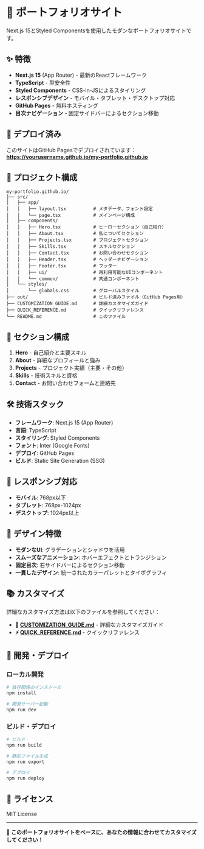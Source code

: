 # 🎨 ポートフォリオサイト

Next.js 15とStyled Componentsを使用したモダンなポートフォリオサイトです。

## ✨ 特徴

- **Next.js 15** (App Router) - 最新のReactフレームワーク
- **TypeScript** - 型安全性
- **Styled Components** - CSS-in-JSによるスタイリング
- **レスポンシブデザイン** - モバイル・タブレット・デスクトップ対応
- **GitHub Pages** - 無料ホスティング
- **目次ナビゲーション** - 固定サイドバーによるセクション移動

## 🚀 デプロイ済み

このサイトはGitHub Pagesでデプロイされています：
**https://yourusername.github.io/my-portfolio.github.io**

## 📁 プロジェクト構成

```
my-portfolio.github.io/
├── src/
│   ├── app/
│   │   ├── layout.tsx          # メタデータ、フォント設定
│   │   └── page.tsx            # メインページ構成
│   ├── components/
│   │   ├── Hero.tsx            # ヒーローセクション（自己紹介）
│   │   ├── About.tsx           # 私についてセクション
│   │   ├── Projects.tsx        # プロジェクトセクション
│   │   ├── Skills.tsx          # スキルセクション
│   │   ├── Contact.tsx         # お問い合わせセクション
│   │   ├── Header.tsx          # ヘッダーナビゲーション
│   │   ├── Footer.tsx          # フッター
│   │   ├── ui/                 # 再利用可能なUIコンポーネント
│   │   └── common/             # 共通コンポーネント
│   └── styles/
│       └── globals.css         # グローバルスタイル
├── out/                        # ビルド済みファイル（GitHub Pages用）
├── CUSTOMIZATION_GUIDE.md      # 詳細カスタマイズガイド
├── QUICK_REFERENCE.md          # クイックリファレンス
└── README.md                   # このファイル
```

## 🎯 セクション構成

1. **Hero** - 自己紹介と主要スキル
2. **About** - 詳細なプロフィールと強み
3. **Projects** - プロジェクト実績（主要・その他）
4. **Skills** - 技術スキルと資格
5. **Contact** - お問い合わせフォームと連絡先

## 🛠️ 技術スタック

- **フレームワーク**: Next.js 15 (App Router)
- **言語**: TypeScript
- **スタイリング**: Styled Components
- **フォント**: Inter (Google Fonts)
- **デプロイ**: GitHub Pages
- **ビルド**: Static Site Generation (SSG)

## 📱 レスポンシブ対応

- **モバイル**: 768px以下
- **タブレット**: 768px-1024px
- **デスクトップ**: 1024px以上

## 🎨 デザイン特徴

- **モダンなUI**: グラデーションとシャドウを活用
- **スムーズなアニメーション**: ホバーエフェクトとトランジション
- **固定目次**: 右サイドバーによるセクション移動
- **一貫したデザイン**: 統一されたカラーパレットとタイポグラフィ

## 📚 カスタマイズ

詳細なカスタマイズ方法は以下のファイルを参照してください：

- **📖 [CUSTOMIZATION_GUIDE.md](./CUSTOMIZATION_GUIDE.md)** - 詳細なカスタマイズガイド
- **⚡ [QUICK_REFERENCE.md](./QUICK_REFERENCE.md)** - クイックリファレンス

## 🚀 開発・デプロイ

### ローカル開発
```bash
# 依存関係のインストール
npm install

# 開発サーバー起動
npm run dev
```

### ビルド・デプロイ
```bash
# ビルド
npm run build

# 静的ファイル生成
npm run export

# デプロイ
npm run deploy
```

## 📝 ライセンス

MIT License

---

**🎉 このポートフォリオサイトをベースに、あなたの情報に合わせてカスタマイズしてください！** 